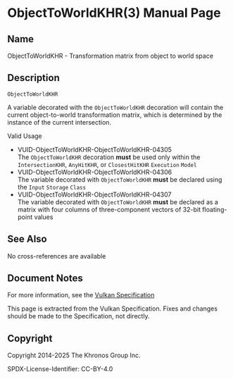 # ObjectToWorldKHR(3) Manual Page

## Name

ObjectToWorldKHR - Transformation matrix from object to world space



## [](#_description)Description

`ObjectToWorldKHR`

A variable decorated with the `ObjectToWorldKHR` decoration will contain the current object-to-world transformation matrix, which is determined by the instance of the current intersection.

Valid Usage

- [](#VUID-ObjectToWorldKHR-ObjectToWorldKHR-04305)VUID-ObjectToWorldKHR-ObjectToWorldKHR-04305  
  The `ObjectToWorldKHR` decoration **must** be used only within the `IntersectionKHR`, `AnyHitKHR`, or `ClosestHitKHR` `Execution` `Model`
- [](#VUID-ObjectToWorldKHR-ObjectToWorldKHR-04306)VUID-ObjectToWorldKHR-ObjectToWorldKHR-04306  
  The variable decorated with `ObjectToWorldKHR` **must** be declared using the `Input` `Storage` `Class`
- [](#VUID-ObjectToWorldKHR-ObjectToWorldKHR-04307)VUID-ObjectToWorldKHR-ObjectToWorldKHR-04307  
  The variable decorated with `ObjectToWorldKHR` **must** be declared as a matrix with four columns of three-component vectors of 32-bit floating-point values

## [](#_see_also)See Also

No cross-references are available

## [](#_document_notes)Document Notes

For more information, see the [Vulkan Specification](https://registry.khronos.org/vulkan/specs/latest/html/vkspec.html#ObjectToWorldKHR)

This page is extracted from the Vulkan Specification. Fixes and changes should be made to the Specification, not directly.

## [](#_copyright)Copyright

Copyright 2014-2025 The Khronos Group Inc.

SPDX-License-Identifier: CC-BY-4.0